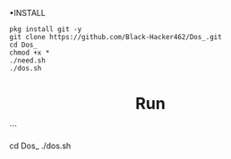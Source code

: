 •INSTALL
```
pkg install git -y
git clone https://github.com/Black-Hacker462/Dos_.git
cd Dos_
chmod +x *
./need.sh
./dos.sh

```
<center><h1>Run</h1></center>
```

cd Dos_
./dos.sh

```
